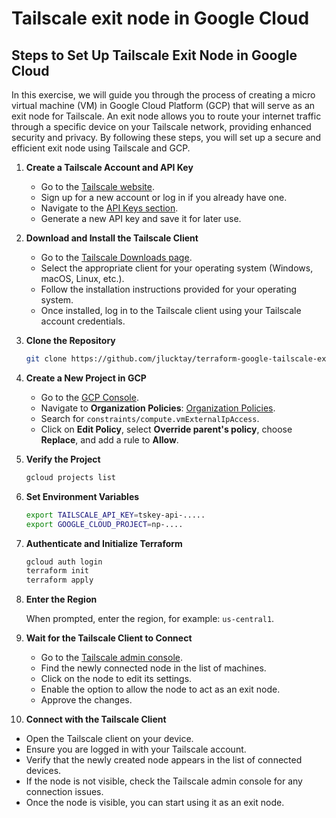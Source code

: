 # Tailscale exit node in Google Cloud

## Steps to Set Up Tailscale Exit Node in Google Cloud

In this exercise, we will guide you through the process of creating a micro virtual machine (VM) in Google Cloud Platform (GCP) that will serve as an exit node for Tailscale. An exit node allows you to route your internet traffic through a specific device on your Tailscale network, providing enhanced security and privacy. By following these steps, you will set up a secure and efficient exit node using Tailscale and GCP.

1. **Create a Tailscale Account and API Key**

   - Go to the [Tailscale website](https://tailscale.com/).
   - Sign up for a new account or log in if you already have one.
   - Navigate to the [API Keys section](https://login.tailscale.com/admin/settings/keys).
   - Generate a new API key and save it for later use.

2. **Download and Install the Tailscale Client**

   - Go to the [Tailscale Downloads page](https://tailscale.com/download).
   - Select the appropriate client for your operating system (Windows, macOS, Linux, etc.).
   - Follow the installation instructions provided for your operating system.
   - Once installed, log in to the Tailscale client using your Tailscale account credentials.

3. **Clone the Repository**

   ```sh
   git clone https://github.com/jlucktay/terraform-google-tailscale-exit-node
   ```

4. **Create a New Project in GCP**

   - Go to the [GCP Console](https://console.cloud.google.com/).
   - Navigate to **Organization Policies**: [Organization Policies](https://console.cloud.google.com/iam-admin/orgpolicies/list).
   - Search for `constraints/compute.vmExternalIpAccess`.
   - Click on **Edit Policy**, select **Override parent's policy**, choose **Replace**, and add a rule to **Allow**.

5. **Verify the Project**

   ```sh
   gcloud projects list
   ```

6. **Set Environment Variables**

   ```sh
   export TAILSCALE_API_KEY=tskey-api-.....
   export GOOGLE_CLOUD_PROJECT=np-....
   ```

7. **Authenticate and Initialize Terraform**

   ```sh
   gcloud auth login
   terraform init
   terraform apply
   ```

8. **Enter the Region**

   When prompted, enter the region, for example: `us-central1`.

9. **Wait for the Tailscale Client to Connect**

   - Go to the [Tailscale admin console](https://login.tailscale.com/admin/machines).
   - Find the newly connected node in the list of machines.
   - Click on the node to edit its settings.
   - Enable the option to allow the node to act as an exit node.
   - Approve the changes.

10. **Connect with the Tailscale Client**

   - Open the Tailscale client on your device.
   - Ensure you are logged in with your Tailscale account.
   - Verify that the newly created node appears in the list of connected devices.
   - If the node is not visible, check the Tailscale admin console for any connection issues.
   - Once the node is visible, you can start using it as an exit node.